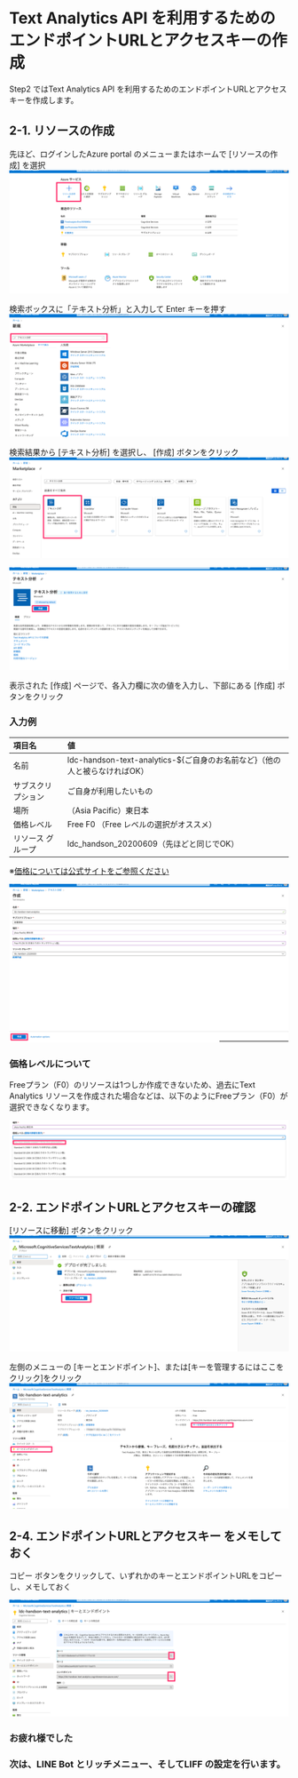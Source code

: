 # Text Analytics API を利用するためのエンドポイントURLとアクセスキーの作成

Step2 ではText Analytics API を利用するためのエンドポイントURLとアクセスキーを作成します。

## 2-1. リソースの作成

先ほど、ログインしたAzure portal のメニューまたはホームで [リソースの作成] を選択
![ホーム_Microsoft_Azure](https://raw.githubusercontent.com/torisankanasan/katacoda-scenarios/master/SetupAzureAI/images/ホーム_Microsoft_Azure.png)

検索ボックスに「テキスト分析」と入力して Enter キーを押す
![analytics_新規_-_Microsoft_Azure](https://raw.githubusercontent.com/torisankanasan/katacoda-scenarios/master/SetupAzureAI/images/analytics_新規_-_Microsoft_Azure.png)

検索結果から [テキスト分析] を選択し、 [作成] ボタンをクリック
![analytics_Marketplace_-_Microsoft_Azure](https://raw.githubusercontent.com/torisankanasan/katacoda-scenarios/master/SetupAzureAI/images/analytics_Marketplace_-_Microsoft_Azure.png)

![テキスト分析_-_Microsoft_Azure](https://raw.githubusercontent.com/torisankanasan/katacoda-scenarios/master/SetupAzureAI/images/テキスト分析_-_Microsoft_Azure.png)

表示された [作成] ページで、各入力欄に次の値を入力し、下部にある [作成] ボタンをクリック

### 入力例

|  項目名  |  値  |
| :-- | :-- |
|  名前  |  ldc-handson-text-analytics-${ご自身のお名前など}（他の人と被らなければOK）  |
|  サブスクリプション  |  ご自身が利用したいもの  |
|  場所  |  （Asia Pacific）東日本  |
|  価格レベル |  Free F0 （Free レベルの選択がオススメ）  |
|  リソース グループ  |  ldc_handson_20200609（先ほどと同じでOK）  |

※[価格については公式サイトをご参照ください](https://azure.microsoft.com/ja-jp/pricing/details/cognitive-services/text-analytics/)

![作成_-_Microsoft_Azure](https://raw.githubusercontent.com/torisankanasan/katacoda-scenarios/master/SetupAzureAI/images/作成_-_Microsoft_Azure.png)

### 価格レベルについて

Freeプラン（F0）のリソースは1つしか作成できないため、過去にText Analytics リソースを作成された場合などは、以下のようにFreeプラン（F0）が選択できなくなります。

![価格_Microsoft_Azure](https://raw.githubusercontent.com/torisankanasan/katacoda-scenarios/master/SetupAzureAI/images/価格_Microsoft_Azure.png)

## 2-2. エンドポイントURLとアクセスキーの確認

 [リソースに移動] ボタンをクリック
 ![Microsoft_CognitiveServicesTextAnalytics___概要_-_Microsoft_Azure](https://raw.githubusercontent.com/torisankanasan/katacoda-scenarios/master/SetupAzureAI/images/Microsoft_CognitiveServicesTextAnalytics___概要_-_Microsoft_Azure.png)

左側のメニューの [キーとエンドポイント]、または[キーを管理するにはここをクリック]をクリック
![ldc-handson-text-analytics_-_Microsoft_Azure](https://raw.githubusercontent.com/torisankanasan/katacoda-scenarios/master/SetupAzureAI/images/ldc-handson-text-analytics_-_Microsoft_Azure.png)

## 2-4. エンドポイントURLとアクセスキー をメモしておく

コピー ボタンをクリックして、いずれかのキーとエンドポイントURLをコピーし、メモしておく

![ldc-handson-text-analytics___キーとエンドポイント_-_Microsoft_Azure](https://raw.githubusercontent.com/torisankanasan/katacoda-scenarios/master/SetupAzureAI/images/ldc-handson-text-analytics___キーとエンドポイント_-_Microsoft_Azure.png)

### お疲れ様でした
### 次は、LINE Bot とリッチメニュー、そしてLIFF の設定を行います。